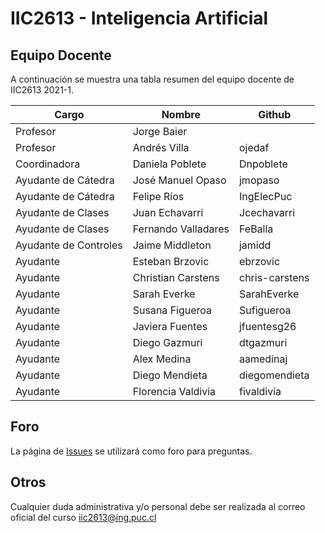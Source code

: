 # IIC2613 - Inteligencia Artificial

## Equipo Docente

A continuación se muestra una tabla resumen del equipo docente de IIC2613 2021-1.

| Cargo                 | Nombre              | Github         |
|-----------------------|---------------------|----------------|
| Profesor              | Jorge Baier         |                |
| Profesor              | Andrés Villa        | ojedaf         |
| Coordinadora          | Daniela Poblete     | Dnpoblete      |
| Ayudante de Cátedra   | José Manuel Opaso   | jmopaso        |
| Ayudante de Cátedra   | Felipe Ríos         | IngElecPuc     |
| Ayudante de Clases    | Juan Echavarri      | Jcechavarri    |
| Ayudante de Clases    | Fernando Valladares | FeBalla        |
| Ayudante de Controles | Jaime Middleton     | jamidd         |
| Ayudante              | Esteban Brzovic     | ebrzovic       |
| Ayudante              | Christian Carstens  | chris-carstens |
| Ayudante              | Sarah Everke        | SarahEverke    |
| Ayudante              | Susana Figueroa     | Sufigueroa     |
| Ayudante              | Javiera Fuentes     | jfuentesg26    |
| Ayudante              | Diego Gazmuri       | dtgazmuri      |
| Ayudante              | Alex Medina         | aamedinaj      |
| Ayudante              | Diego Mendieta      | diegomendieta  |
| Ayudante              | Florencia Valdivia  | fivaldivia     |

## Foro

La página de [Issues](../../issues) se utilizará como foro para preguntas.

## Otros

Cualquier duda administrativa y/o personal debe ser realizada al correo oficial del curso iic2613@ing.puc.cl
